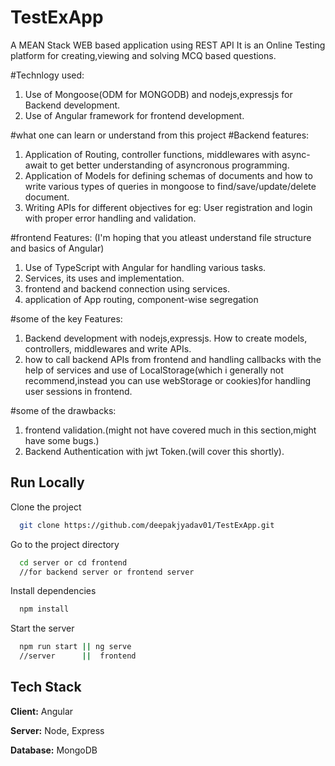 # TestExApp
A MEAN Stack WEB based application using REST API
It is an Online Testing platform for creating,viewing and solving MCQ based questions.

#Technlogy used:
1) Use of Mongoose(ODM for MONGODB) and nodejs,expressjs for Backend development.
2) Use of Angular framework for frontend development.

#what one can learn or understand from this project
#Backend features:
1) Application of Routing, controller functions, middlewares with async-await to get better understanding of asyncronous programming.
2) Application of Models for defining schemas of documents and how to write various types of queries in mongoose to find/save/update/delete document.
3) Writing APIs for different objectives for eg: User registration and login with proper error handling and validation.

#frontend Features:
(I'm hoping that you atleast understand file structure and basics of Angular)
1) Use of TypeScript with Angular for handling various tasks.
2) Services, its uses and implementation.
3) frontend and backend connection using services.
4) application of App routing, component-wise segregation 

#some of the key Features:
1) Backend development with nodejs,expressjs. How to create models, controllers, middlewares and write APIs.
2) how to call backend APIs from frontend and handling callbacks with the help of services and use of LocalStorage(which i generally not recommend,instead you can use webStorage or cookies)for handling user sessions in frontend.

#some of the drawbacks:
1) frontend validation.(might not have covered much in this section,might have some bugs.)
2) Backend Authentication with jwt Token.(will cover this shortly). 


## Run Locally

Clone the project

```bash
  git clone https://github.com/deepakjyadav01/TestExApp.git
```

Go to the project directory

```bash
  cd server or cd frontend
  //for backend server or frontend server
```

Install dependencies

```bash
  npm install
```

Start the server

```bash
  npm run start || ng serve 
  //server      ||  frontend
```


   
## Tech Stack
**Client:** Angular

**Server:** Node, Express

**Database:** MongoDB 
